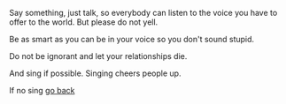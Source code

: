 Say something, just talk, so everybody can listen to the voice you have to offer to the world. But please do not yell.

Be as smart as you can be in your voice so you don't sound stupid.

Do not be ignorant and let your relationships die.

And sing if possible. Singing cheers people up.

If no sing [go back](../marshmallow.md)